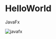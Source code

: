 # HelloWorld
JavaFx

![javafx](https://user-images.githubusercontent.com/32202745/43565948-032d7d0e-962d-11e8-954a-e881cdc719a3.PNG)
